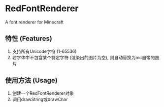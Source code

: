 # RedFontRenderer
A font renderer for Minecraft

## 特性 (Features)
1. 支持所有Unicode字符 (1-65536)
2. 若字体中不包含某个特定字符 (渲染出的图片为空), 则自动替换为mc自带的图片

## 使用方法 (Usage)
1. 创建一个RedFontRenderer对象
2. 调用drawString或drawChar
